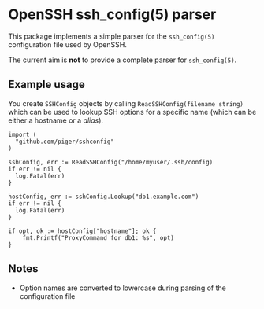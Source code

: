 # OpenSSH ssh_config(5) parser

This package implements a simple parser for the `ssh_config(5)` configuration file used by
OpenSSH.

The current aim is **not** to provide a complete parser for `ssh_config(5)`.

## Example usage

You create `SSHConfig` objects by calling `ReadSSHConfig(filename string)` which can be used to
lookup SSH options for a specific name (which can be either a hostname or a *alias*).

    import (
      "github.com/piger/sshconfig"
    )

    sshConfig, err := ReadSSHConfig("/home/myuser/.ssh/config)
    if err != nil {
      log.Fatal(err)
    }

    hostConfig, err := sshConfig.Lookup("db1.example.com")
    if err != nil {
      log.Fatal(err)
    }

    if opt, ok := hostConfig["hostname"]; ok {
        fmt.Printf("ProxyCommand for db1: %s", opt)
    }

## Notes

- Option names are converted to lowercase during parsing of the configuration file
